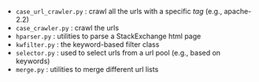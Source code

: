 - `case_url_crawler.py` : crawl all the urls with a specific _tag_ (e.g., apache-2.2)
- `case_crawler.py` : crawl the urls 
- `hparser.py` : utilities to parse a StackExchange html page
- `kwfilter.py` : the keyword-based filter class
- `selector.py` : used to select urls from a url pool (e.g., based on keywords) 
- `merge.py` : utilities to merge different url lists
